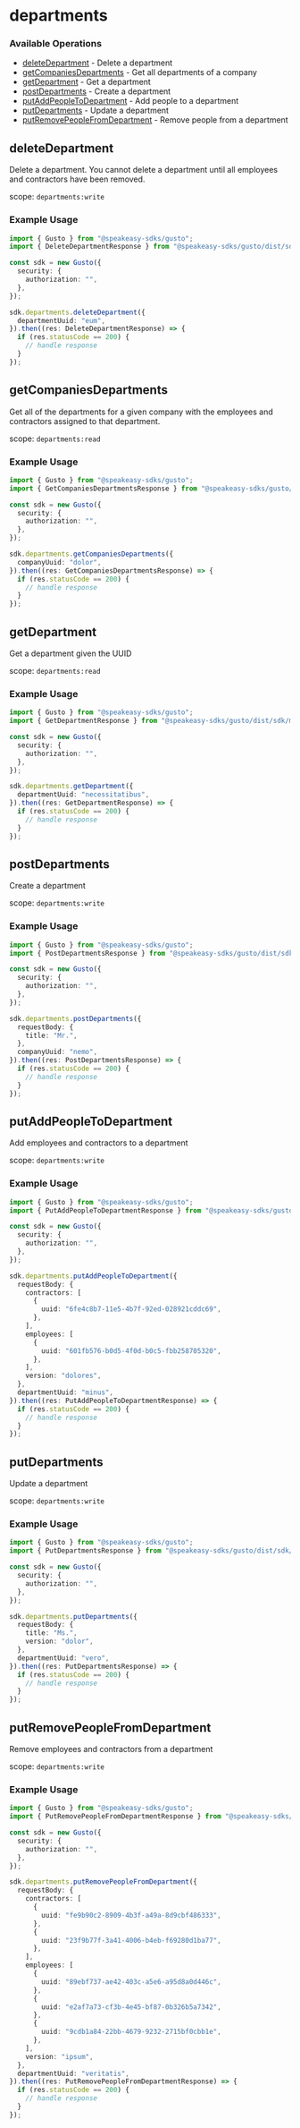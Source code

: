 # departments

### Available Operations

* [deleteDepartment](#deletedepartment) - Delete a department
* [getCompaniesDepartments](#getcompaniesdepartments) - Get all departments of a company
* [getDepartment](#getdepartment) - Get a department
* [postDepartments](#postdepartments) - Create a department
* [putAddPeopleToDepartment](#putaddpeopletodepartment) - Add people to a department
* [putDepartments](#putdepartments) - Update a department
* [putRemovePeopleFromDepartment](#putremovepeoplefromdepartment) - Remove people from a department

## deleteDepartment

Delete a department. You cannot delete a department until all employees and contractors have been removed.

scope: `departments:write`


### Example Usage

```typescript
import { Gusto } from "@speakeasy-sdks/gusto";
import { DeleteDepartmentResponse } from "@speakeasy-sdks/gusto/dist/sdk/models/operations";

const sdk = new Gusto({
  security: {
    authorization: "",
  },
});

sdk.departments.deleteDepartment({
  departmentUuid: "eum",
}).then((res: DeleteDepartmentResponse) => {
  if (res.statusCode == 200) {
    // handle response
  }
});
```

## getCompaniesDepartments

Get all of the departments for a given company with the employees and contractors assigned to that department.

scope: `departments:read`

### Example Usage

```typescript
import { Gusto } from "@speakeasy-sdks/gusto";
import { GetCompaniesDepartmentsResponse } from "@speakeasy-sdks/gusto/dist/sdk/models/operations";

const sdk = new Gusto({
  security: {
    authorization: "",
  },
});

sdk.departments.getCompaniesDepartments({
  companyUuid: "dolor",
}).then((res: GetCompaniesDepartmentsResponse) => {
  if (res.statusCode == 200) {
    // handle response
  }
});
```

## getDepartment

Get a department given the UUID

scope: `departments:read`


### Example Usage

```typescript
import { Gusto } from "@speakeasy-sdks/gusto";
import { GetDepartmentResponse } from "@speakeasy-sdks/gusto/dist/sdk/models/operations";

const sdk = new Gusto({
  security: {
    authorization: "",
  },
});

sdk.departments.getDepartment({
  departmentUuid: "necessitatibus",
}).then((res: GetDepartmentResponse) => {
  if (res.statusCode == 200) {
    // handle response
  }
});
```

## postDepartments

Create a department

scope: `departments:write`

### Example Usage

```typescript
import { Gusto } from "@speakeasy-sdks/gusto";
import { PostDepartmentsResponse } from "@speakeasy-sdks/gusto/dist/sdk/models/operations";

const sdk = new Gusto({
  security: {
    authorization: "",
  },
});

sdk.departments.postDepartments({
  requestBody: {
    title: "Mr.",
  },
  companyUuid: "nemo",
}).then((res: PostDepartmentsResponse) => {
  if (res.statusCode == 200) {
    // handle response
  }
});
```

## putAddPeopleToDepartment

Add employees and contractors to a department

scope: `departments:write`


### Example Usage

```typescript
import { Gusto } from "@speakeasy-sdks/gusto";
import { PutAddPeopleToDepartmentResponse } from "@speakeasy-sdks/gusto/dist/sdk/models/operations";

const sdk = new Gusto({
  security: {
    authorization: "",
  },
});

sdk.departments.putAddPeopleToDepartment({
  requestBody: {
    contractors: [
      {
        uuid: "6fe4c8b7-11e5-4b7f-92ed-028921cddc69",
      },
    ],
    employees: [
      {
        uuid: "601fb576-b0d5-4f0d-b0c5-fbb258705320",
      },
    ],
    version: "dolores",
  },
  departmentUuid: "minus",
}).then((res: PutAddPeopleToDepartmentResponse) => {
  if (res.statusCode == 200) {
    // handle response
  }
});
```

## putDepartments

Update a department

scope: `departments:write`

### Example Usage

```typescript
import { Gusto } from "@speakeasy-sdks/gusto";
import { PutDepartmentsResponse } from "@speakeasy-sdks/gusto/dist/sdk/models/operations";

const sdk = new Gusto({
  security: {
    authorization: "",
  },
});

sdk.departments.putDepartments({
  requestBody: {
    title: "Ms.",
    version: "dolor",
  },
  departmentUuid: "vero",
}).then((res: PutDepartmentsResponse) => {
  if (res.statusCode == 200) {
    // handle response
  }
});
```

## putRemovePeopleFromDepartment

Remove employees and contractors from a department

scope: `departments:write`


### Example Usage

```typescript
import { Gusto } from "@speakeasy-sdks/gusto";
import { PutRemovePeopleFromDepartmentResponse } from "@speakeasy-sdks/gusto/dist/sdk/models/operations";

const sdk = new Gusto({
  security: {
    authorization: "",
  },
});

sdk.departments.putRemovePeopleFromDepartment({
  requestBody: {
    contractors: [
      {
        uuid: "fe9b90c2-8909-4b3f-a49a-8d9cbf486333",
      },
      {
        uuid: "23f9b77f-3a41-4006-b4eb-f69280d1ba77",
      },
    ],
    employees: [
      {
        uuid: "89ebf737-ae42-403c-a5e6-a95d8a0d446c",
      },
      {
        uuid: "e2af7a73-cf3b-4e45-bf87-0b326b5a7342",
      },
      {
        uuid: "9cdb1a84-22bb-4679-9232-2715bf0cbb1e",
      },
    ],
    version: "ipsum",
  },
  departmentUuid: "veritatis",
}).then((res: PutRemovePeopleFromDepartmentResponse) => {
  if (res.statusCode == 200) {
    // handle response
  }
});
```
